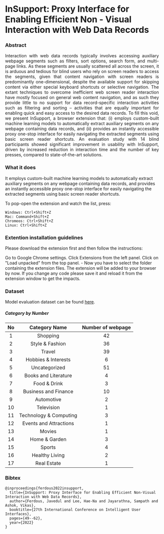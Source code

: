 # InSupport: Proxy Interface for Enabling Efficient Non - Visual Interaction with Web Data Records

### Abstract
<div align="justify"> 

Interaction with web data records typically involves accessing auxiliary webpage segments such as filters, sort options, search form, and multi-page links. As these segments are usually scattered all across the screen, it is arduous and tedious for blind users who rely on screen readers to access the segments, given that content navigation with screen readers is predominantly one-dimensional, despite the available support for skipping content via either special keyboard shortcuts or selective navigation. The extant techniques to overcome inefficient web screen reader interaction have mostly focused on general web content navigation, and as such they provide little to no support for data record-specific interaction activities such as filtering and sorting – activities that are equally important for enabling quick and easy access to the desired data records. To fill this void, we present InSupport, a browser extension that: (i) employs custom-built machine learning models to automatically extract auxiliary segments on any webpage containing data records, and (ii) provides an instantly accessible proxy one-stop interface for easily navigating the extracted segments using basic screen reader shortcuts. An evaluation study with 14 blind participants showed significant improvement in usability with InSupport, driven by increased reduction in interaction time and the number of key presses, compared to state-of-the-art solutions.
</div>

### What it does
It employs custom-built machine learning models to automatically extract auxiliary segments on any webpage containing data records, and provides an instantly accessible proxy one-stop interface for easily navigating the extracted segments using basic screen reader shortcuts.

To pop-open the extension and watch the list, press:

```
Windows: Ctrl+Shift+Z
Mac: Command+Shift+Z
Chromeos: Ctrl+Shift+Z
Linux: Ctrl+Shift+Z
```
### Extention installation guidelines
Please download the extension first and then follow the instructions:

Go to Google Chrome settings.
Click Extensions from the left panel.
Click on "Load unpacked" from the top panel. - Now you have to select the folder containing the extension files.
The extension will be added to your browser by now. If you change any code please save it and reload it from the extension window to get the impacts.


### Dataset

Model evaluation dataset can be found [here](https://olddominion-my.sharepoint.com/:u:/g/personal/mferd002_odu_edu/EZTB6dbjVkxTFJzqw6VRML0B3gwHrkHBFWpnuLXfDDjBdA?e=2MdKSO).



#####  Category by Number

<div align="center">

| No  |  Category Name | Number of webpage  | 
|:-:|:-:|:-:|
|  1  |  Shopping |  42 |
|  2 | Style & Fashion  | 36  |
|  3 |  Travel | 39  |
|  4 |  Hobbies & Interests | 6  |
|  5 |  Uncategorized |  51 |
|  6 |  Books and Literature | 4  |
|  7 |  Food & Drink | 3  |
|  8 |  Business and Finance | 10  |
|  9 |  Automotive | 2  |
|  10 |  Television | 1  |
|  11 |  Technology & Computing | 3  |
|  12 |  Events and Attractions |  1 |
|  13 |  Movies |  1 |
|  14 |  Home & Garden | 3  |
|  15 |  Sports |  4 |
|  16 |  Healthy Living |  2 |
|  17 |  Real Estate | 1  |
  
</div>


### Bibtex

```
@inproceedings{ferdous2022insupport,
  title={InSupport: Proxy Interface for Enabling Efficient Non-Visual Interaction with Web Data Records},
  author={Ferdous, Javedul and Lee, Hae-Na and Jayarathna, Sampath and Ashok, Vikas},
  booktitle={27th International Conference on Intelligent User Interfaces},
  pages={49--62},
  year={2022}
}
```
